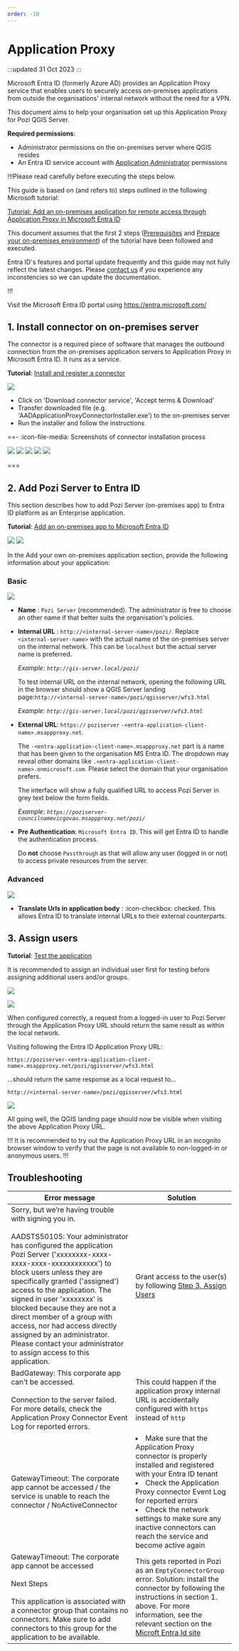 ```yaml
---
order: -10
---
```


# Application Proxy

:::updated
31 Oct 2023
:::

Microsoft Entra ID (formerly Azure AD) provides an Application Proxy service that enables users to securely access on-premises applications from outside the organisations' internal network without the need for a VPN.

This document aims to help your organisation set up this Application Proxy for Pozi QGIS Server.

**Required permissions**:
* Administrator permissions on the on-premises server where QGIS resides
* An Entra ID service account with [Application Administrator](https://learn.microsoft.com/en-au/entra/identity/role-based-access-control/permissions-reference#application-administrator) permissions


!!!Please read carefully before executing the steps below.

This guide is based on (and refers to) steps outlined in the following Microsoft tutorial:

[Tutorial: Add an on-premises application for remote access through Application Proxy in Microsoft Entra ID](https://learn.microsoft.com/en-au/entra/identity/app-proxy/application-proxy-add-on-premises-application)


This document assumes that the first 2 steps ([Prerequisites](https://learn.microsoft.com/en-au/entra/identity/app-proxy/application-proxy-add-on-premises-application#prerequisites) and [Prepare your on-premises environment](https://learn.microsoft.com/en-au/entra/identity/app-proxy/application-proxy-add-on-premises-application#prepare-your-on-premises-environment)) of the tutorial have been followed and executed.

Entra ID's features and portal update frequently and this guide may not fully reflect the latest changes.
Please [contact us](/contact/) if you experience any inconstencies so we can update the documentation.

!!!

Visit the Microsoft Entra ID portal using https://entra.microsoft.com/

## 1. Install connector on on-premises server

The connector is a required piece of software that manages the outbound connection from the on-premises application servers to Application Proxy in Microsoft Entra ID. It runs as a service.

**Tutorial**: [Install and register a connector](https://learn.microsoft.com/en-au/entra/identity/app-proxy/application-proxy-add-on-premises-application#install-and-register-a-connector)

![](img/entra-id-download-connector.png)

* Click on 'Download connector service', 'Accept terms & Download'
* Transfer downloaded file (e.g. 'AADApplicationProxyConnectorInstaller.exe') to the on-premises server
* Run the installer and follow the instructions

==- :icon-file-media: Screenshots of connector installation process

![](img/entra-id-install-connector-step-1.png)
![](img/entra-id-install-connector-step-2.png)
![](img/entra-id-install-connector-step-3.png)
![](img/entra-id-install-connector-step-4.png)
![](img/entra-id-install-connector-step-5.png)

===

## 2. Add Pozi Server to Entra ID

This section describes how to add Pozi Server (on-premises app) to Entra ID platform as an Enterprise application.

**Tutorial**: [Add an on-premises app to Microsoft Entra ID](https://learn.microsoft.com/en-au/entra/identity/app-proxy/application-proxy-add-on-premises-application#add-an-on-premises-app-to-microsoft-entra-id)


![](img/entra-id-new-enterprise-application-step-1.png)
![](img/entra-id-new-enterprise-application-step-2.png)


In the Add your own on-premises application section, provide the following information about your application:

### Basic

![](img/entra-id-new-enterprise-application-step-3.png)

* **Name** : `Pozi Server` (recommended). The administrator is free to choose an other name if that better suits the organisation's policies.

* **Internal URL** : `http://<internal-server-name>/pozi/`. Replace `<internal-server-name>` with the actual name of the on-premises server on the internal network. This can be `localhost` but the actual server name is preferred.

  _Example: `http://gis-server.local/pozi/`_

  To test internal URL on the internal network, opening the following URL in the browser should show a QGIS Server landing page:`http://<internal-server-name>/pozi/qgisserver/wfs3.html`

  _Example: `http://gis-server.local/pozi/qgisserver/wfs3.html`_


* **External URL**: `https://` `poziserver` `-<entra-application-client-name>.msappproxy.net`.

  The `-<entra-application-client-name>.msappproxy.net` part is a name that has been given to the organisation MS Entra ID. The dropdown may reveal other domains like `.<entra-application-client-name>.onmicrosoft.com`. Please select the domain that your organisation prefers.

  The interface will show a fully qualified URL to access Pozi Server in grey text below the form fields.

  _Example: `https://poziserver-councilnamevicgovau.msappproxy.net/pozi/`_


* **Pre Authentication**: `Microsoft Entra ID`. This will get Entra ID to handle the authentication process.

  Do **not** choose `Passthrough` as that will allow any user (logged in or not) to access private resources from the server.

### Advanced

![](img/entra-id-new-enterprise-application-step-4.png)

* **Translate Urls in application body** : :icon-checkbox: checked. This allows Entra ID to translate internal URLs to their external counterparts.



## 3. Assign users

**Tutorial**: [Test the application](https://learn.microsoft.com/en-au/entra/identity/app-proxy/application-proxy-add-on-premises-application#test-the-application)

It is recommended to assign an individual user first for testing before assigning additional users and/or groups.

![](img/entra-id-add-users-step-1.png)

![](img/entra-id-add-users-step-2.png)


When configured correctly, a request from a logged-in user to Pozi Server through the Application Proxy URL should return the same result as within the local network.

 Visiting following the Entra ID Application Proxy URL:

`https://poziserver-<entra-application-client-name>.msappproxy.net/pozi/qgisserver/wfs3.html`

...should return the same response as a local request to...

`http://<internal-server-name>/pozi/qgisserver/wfs3.html`

![](img/entra-id-qgis-server-landing-page.png)

All going well, the QGIS landing page should now be visible when visiting the above Application Proxy URL.

!!!
It is recommended to try out the Application Proxy URL in an incognito browser window to verify that the page is not available to non-logged-in or anonymous users.
!!!


## Troubleshooting

Error message | Solution
--- | ---
Sorry, but we’re having trouble with signing you in. <br/><br/> AADSTS50105: Your administrator has configured the application Pozi Server ('xxxxxxxx-xxxx-xxxx-xxxx-xxxxxxxxxxxx') to block users unless they are specifically granted ('assigned') access to the application. The signed in user 'xxxxxxxx' is blocked because they are not a direct member of a group with access, nor had access directly assigned by an administrator. Please contact your administrator to assign access to this application. | Grant access to the user(s) by following [Step 3. Assign Users](#3-assign-users)
BadGateway: This corporate app can't be accessed. <br/><br/> Connection to the server failed. For more details, check the Application Proxy Connector Event Log for reported errors. | This could happen if the application proxy internal URL is accidentally configured with `https` instead of `http`
GatewayTimeout: The corporate app cannot be accessed / the service is unable to reach the connector / NoActiveConnector | <li>Make sure that the Application Proxy connector is properly installed and registered with your Entra ID tenant</li><li>Check the Application Proxy connector Event Log for reported errors</li><li> Check the network settings to make sure any inactive connectors can reach the service and become active again</li>
GatewayTimeout: The corporate app cannot be accessed<br/><br/>Next Steps<br/><br/>This application is associated with a connector group that contains no connectors. Make sure to add connectors to this group for the application to be available. | This gets reported in Pozi as an `EmptyConnectorGroup` error. Solution: install the connector by following the instructions in section 1. above. For more information, see the relevant section on the [Microft Entra Id site](https://learn.microsoft.com/en-au/entra/identity/app-proxy/application-proxy-connectivity-no-working-connector)

